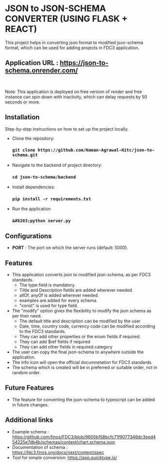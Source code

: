 # JSON to JSON-SCHEMA CONVERTER (USING FLASK + REACT)

This project helps in converting json format to modified json-schema format, which can be 
used for adding projects in FDC3 application.

## Application URL : https://json-to-schema.onrender.com/

&nbsp;

Note: This application is deployed on free version of render and  free instance can spin down with inactivity, which can delay requests by 50 seconds or more.


## Installation

Step-by-step instructions on how to set up the project locally.

- Clone the repository:
    ### `git clone https://github.com/Naman-Agrawal-Nitc/json-to-schema.git`

- Navigate to the backend of project directory:
    ### `cd json-to-schema/backend`

- Install dependencies:
    ### `pip install -r requirements.txt`

- Run the application
    ### `&#8203;python server.py`

## Configurations
-  **PORT** : The port on which the server runs (default: 5000).

## Features

- This application converts json to modified json-schema, as per FDC3 standards.
  - The type field is mandatory.
  - Tiltle and Description fields are added wherever needed.
  - allOf, anyOf is added wherever needed.
  - examples are added for every schema.
  - "const" is used for type field.
- The "modify" option gives the flexibility to modify the json schema as per their need.
  - The default title and description can be modified by the user
  - Date, time, country code, currency code can be modified according to the FDC3 standards.
  - They can add other properties or the enum fields if required.
  - They can add $ref fields if required
  - They can add other fields in required category
- The user can copy the final json-schema to anywhere outside the application.
- The info icon will open the official documnetation for FDC3 standards.
- The schema which is created will be in preferred or suitable order, not in random order.
 
  
## Future Features
- The feature for converting the json-schema to typescript can be added in future changes.

## Additional links
- Example schema : https://github.com/finos/FDC3/blob/9605b158bcfc71f9077346dc3eed454225e7db4b/schemas/context/chart.schema.json
- Documentation of schema : https://fdc3.finos.org/docs/next/context/spec
- Tool for simple conversion: https://app.quicktype.io/
